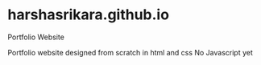 # harshasrikara.github.io
Portfolio Website

Portfolio website designed from scratch in html and css
No Javascript yet
